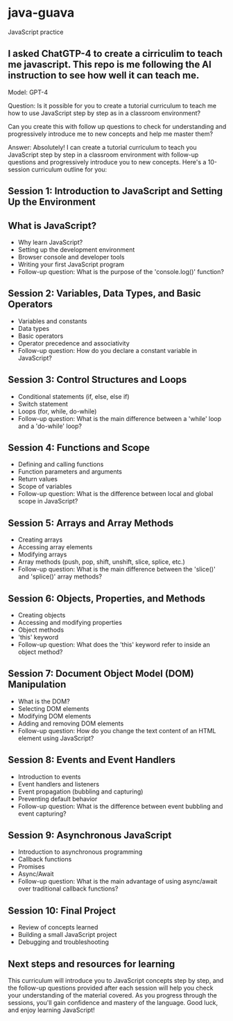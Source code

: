 # java-guava
JavaScript practice

## I asked ChatGTP-4 to create a cirriculim to teach me javascript. This repo is me following the AI instruction to see how well it can teach me. 


Model: GPT-4


Question: Is it possible for you to create a tutorial curriculum to teach me how to use JavaScript step by step as in a classroom environment? 

Can you create this with follow up questions to check for understanding and progressively introduce me to new concepts and help me master them?

Answer: Absolutely! I can create a tutorial curriculum to teach you JavaScript step by step in a classroom environment with follow-up questions and progressively introduce you to new concepts. Here's a 10-session curriculum outline for you:

## Session 1: Introduction to JavaScript and Setting Up the Environment

## What is JavaScript?
* Why learn JavaScript?
* Setting up the development environment
* Browser console and developer tools
* Writing your first JavaScript program
* Follow-up question: What is the purpose of the 'console.log()' function?

## Session 2: Variables, Data Types, and Basic Operators
* Variables and constants
* Data types
* Basic operators
* Operator precedence and associativity
* Follow-up question: How do you declare a constant variable in JavaScript?

## Session 3: Control Structures and Loops

* Conditional statements (if, else, else if)
* Switch statement
* Loops (for, while, do-while)
* Follow-up question: What is the main difference between a 'while' loop and a 'do-while' loop?

## Session 4: Functions and Scope

* Defining and calling functions
* Function parameters and arguments
* Return values
* Scope of variables
* Follow-up question: What is the difference between local and global scope in JavaScript?

## Session 5: Arrays and Array Methods

* Creating arrays
* Accessing array elements
* Modifying arrays
* Array methods (push, pop, shift, unshift, slice, splice, etc.)
* Follow-up question: What is the main difference between the 'slice()' and 'splice()' array methods?

## Session 6: Objects, Properties, and Methods

* Creating objects
* Accessing and modifying properties
* Object methods
* 'this' keyword
* Follow-up question: What does the 'this' keyword refer to inside an object method?

## Session 7: Document Object Model (DOM) Manipulation

* What is the DOM?
* Selecting DOM elements
* Modifying DOM elements
* Adding and removing DOM elements
* Follow-up question: How do you change the text content of an HTML element using JavaScript?

## Session 8: Events and Event Handlers

* Introduction to events
* Event handlers and listeners
* Event propagation (bubbling and capturing)
* Preventing default behavior
* Follow-up question: What is the difference between event bubbling and event capturing?

## Session 9: Asynchronous JavaScript

* Introduction to asynchronous programming
* Callback functions
* Promises
* Async/Await
* Follow-up question: What is the main advantage of using async/await over traditional callback functions?

## Session 10: Final Project

* Review of concepts learned
* Building a small JavaScript project
* Debugging and troubleshooting

## Next steps and resources for learning
This curriculum will introduce you to JavaScript concepts step by step, and the follow-up questions provided after each session will help you check your understanding of the material covered. As you progress through the sessions, you'll gain confidence and mastery of the language. Good luck, and enjoy learning JavaScript!